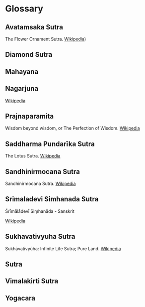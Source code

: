 # Glossary

## Avatamsaka Sutra

The Flower Ornament Sutra. [Wikipedia](https://en.wikipedia.org/wiki/Avatamsaka_Sutra))

## Diamond Sutra

## Mahayana

## Nagarjuna

[Wikipedia](https://en.wikipedia.org/wiki/Nagarjuna)

## Prajnaparamita

Wisdom beyond wisdom, or The Perfection of Wisdom.
[Wikipedia](https://en.wikipedia.org/wiki/Prajnaparamita)

## Saddharma Pundarīka Sutra

The Lotus Sutra. [Wikipedia](https://en.wikipedia.org/wiki/Lotus_Sutra)

## Sandhinirmocana Sutra

Sandhinirmocana Sutra. [Wikipedia](https://en.wikipedia.org/wiki/Sandhinirmocana_Sutra)

## Srimaladevi Simhanada Sutra

Śrīmālādevī Siṃhanāda - Sanskrit

[Wikipedia](https://en.wikipedia.org/wiki/Śrīmālādevī_Siṃhanāda_Sūtra)

## Sukhavativyuha Sutra

Sukhāvatīvyūha: Infinite Life Sutra; Pure Land. [Wikipedia](https://en.wikipedia.org/wiki/Longer_Sukhāvatīvyūha_Sūtra)

## Sutra

## Vimalakirti Sutra

## Yogacara

